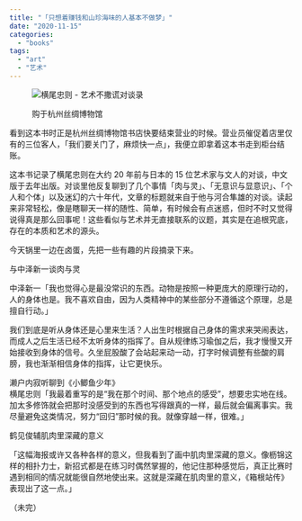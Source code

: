 ```yaml
---
title: "「只想着赚钱和山珍海味的人基本不做梦」"
date: "2020-11-15"
categories: 
  - "books"
tags: 
  - "art"
  - "艺术"
---
```


<figure>

![横尾忠则 - 艺术不撒谎对谈录](https://f000.backblazeb2.com/file/quietpark/PXL_20201115_120715669.jpg)

<figcaption>

购于杭州丝绸博物馆

</figcaption>

</figure>

看到这本书时正是杭州丝绸博物馆书店快要结束营业的时候。营业员催促着店里仅有的三位客人，「我们要关门了，麻烦快一点」，我便立即拿着这本书走到柜台结账。  
  
这本书记录了横尾忠则在大约 20 年前与日本的 15 位艺术家与文人的对谈，中文版于去年出版。对谈里他反复聊到了几个事情「肉与灵」、「无意识与显意识」、「个人和个体」以及迷幻的六十年代，文章的标题就来自于他与河合隼雄的对谈。读起来非常轻松，像是瞎聊天一样的随性、简单，有时候会有点迷惑，但时不时又觉得说得真是那么回事呢！这些看似与艺术并无直接联系的议题，其实是在追根究底，存在的本质和艺术的源头。  
  
今天锅里一边在卤蛋，先把一些有趣的片段摘录下来。  
  
与中泽新一谈肉与灵  
  
中泽新一「我也觉得心是最没常识的东西。动物是按照一种更庞大的原理行动的，人的身体也是。我不喜欢自由，因为人类精神中的某些部分不遵循这个原理，总是擅自行动。」  
  
我们到底是听从身体还是心里来生活？人出生时根据自己身体的需求来哭闹表达，而成人之后生活已经不太听身体的指挥了。自从规律练习瑜伽之后，我才慢慢又开始接收到身体的信号。久坐屁股酸了会站起来动一动，打字时候调整有些酸的肩膀，我也渐渐相信身体的指挥，让它更快乐。  
  
濑户内寂听聊到《小鲫鱼少年》  
横尾忠则「我最着重写的是“我在那个时间、那个地点的感受”，想要忠实地在线。加太多修饰就会把那时没感受到的东西也写得跟真的一样，最后就会偏离事实。我尽量避免这类情况，努力“回归”那时候的我。就像穿越一样，很难。」  
  
鹤见俊辅肌肉里深藏的意义  
  
「这幅海报或许又各种各样的意义，但我看到了画中肌肉里深藏的意义。像枥锦这样的相扑力士，新招式都是在练习时偶然掌握的，他记住那种感觉后，真正比赛时遇到相同的情况就能很自然地使出来。这就是深藏在肌肉里的意义，《箱根站传》表现出了这一点。」  
  
（未完）
